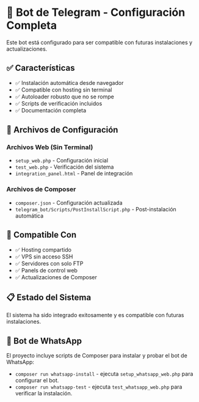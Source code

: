 # 🤖 Bot de Telegram - Configuración Completa

Este bot está configurado para ser compatible con futuras instalaciones y actualizaciones.

## ✅ Características

- ✅ Instalación automática desde navegador
- ✅ Compatible con hosting sin terminal
- ✅ Autoloader robusto que no se rompe
- ✅ Scripts de verificación incluidos
- ✅ Documentación completa

## 🔧 Archivos de Configuración

### Archivos Web (Sin Terminal)
- `setup_web.php` - Configuración inicial
- `test_web.php` - Verificación del sistema
- `integration_panel.html` - Panel de integración

### Archivos de Composer
- `composer.json` - Configuración actualizada
- `telegram_bot/Scripts/PostInstallScript.php` - Post-instalación automática

## 🎯 Compatible Con

- ✅ Hosting compartido
- ✅ VPS sin acceso SSH
- ✅ Servidores con solo FTP
- ✅ Panels de control web
- ✅ Actualizaciones de Composer

## 📋 Estado del Sistema

El sistema ha sido integrado exitosamente y es compatible con futuras instalaciones.

## 📱 Bot de WhatsApp

El proyecto incluye scripts de Composer para instalar y probar el bot de WhatsApp:

- `composer run whatsapp-install` - ejecuta `setup_whatsapp_web.php` para configurar el bot.
- `composer run whatsapp-test` - ejecuta `test_whatsapp_web.php` para verificar la instalación.
